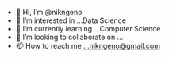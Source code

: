 - 👋 Hi, I’m @nikngeno
- 👀 I’m interested in ...Data Science
- 🌱 I’m currently learning ...Computer Science
- 💞️ I’m looking to collaborate on ...
- 📫 How to reach me ...nikngeno@gmail.com

<!---
nikngeno/nikngeno is a ✨ special ✨ repository because its `README.md` (this file) appears on your GitHub profile.
You can click the Preview link to take a look at your changes.
--->
